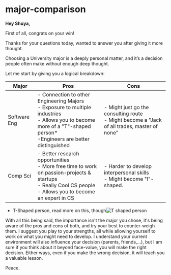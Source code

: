 # major-comparison
**Hey Shuya,**

  

First of all, congrats on your win!

Thanks for your questions today, wanted to answer you after giving it more thought.

Choosing a University major is a deeply personal matter, and it’s a decision people often make without enough deep thought.

  
Let me start by giving you a logical breakdown:

| Major | Pros | Cons |
|--|--|--|
| Software Eng | - Connection to other Engineering Majors <br> - Exposure to multiple industries <br> - Allows you to become more of a "T"-shaped person* <br> -Engineers are better distinguished | - Might just go the consulting route <br> - Might become a "Jack of all trades, master of none" <br> |
|Comp Sci| - Better research opportunities <br> - More free time to work on passion-projects & startups <br> - Really Cool CS people <br> - Allows you to become an expert in CS | - Harder to develop interpersonal skills <br> - Might become "I"-shaped.

* T-Shaped person, read more on this, though![T shaped person](https://assets-global.website-files.com/6536081cd209e60364286a55/653612f75bd4e630b56fd6ac_624aa4164c04f5a361442550__m-shape-02.png)

With all this being said, the importance isn't the major you chose, it's being aware of the pros and cons of both, and try your best to counter-weigh them. I suggest you play to your strengths, all while allowing yourself to work on what you might need to develop. I understand your current environment will also influence your decision (parents, friends,...), but I am sure if you think about it beyond face-value, you will make the right decision. Either ways, even if you make the wrong decision, it will teach you a valuable lesson.

Peace.
